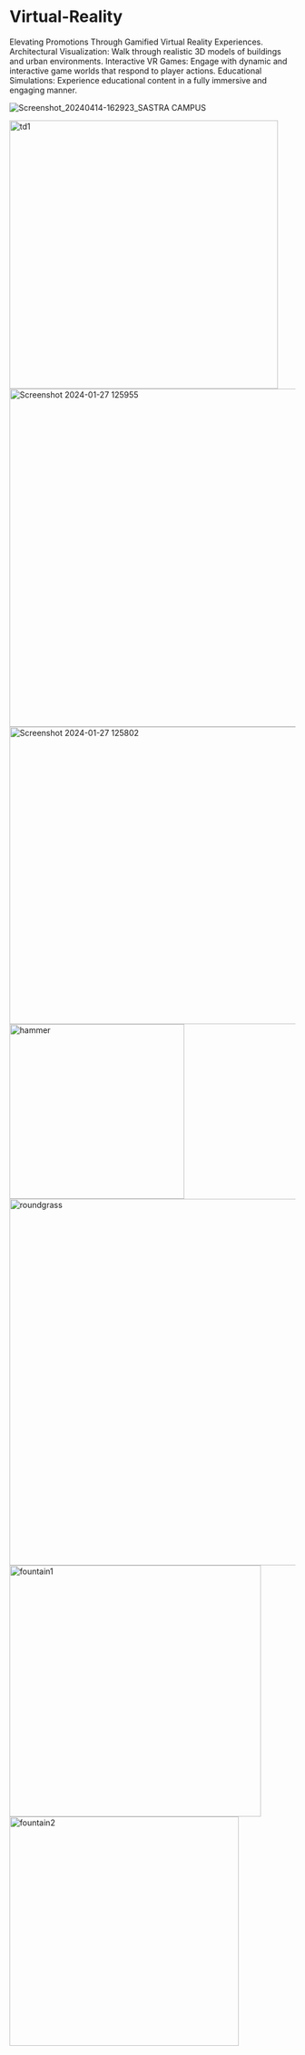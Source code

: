 # Virtual-Reality
Elevating Promotions Through Gamified Virtual Reality Experiences.
Architectural Visualization: Walk through realistic 3D models of buildings and urban environments.
Interactive VR Games: Engage with dynamic and interactive game worlds that respond to player actions.
Educational Simulations: Experience educational content in a fully immersive and engaging manner.


![Screenshot_20240414-162923_SASTRA CAMPUS](https://github.com/buna-16/Virtual-Reality/assets/140153241/e09427c1-108f-45cb-9bd7-2086504411b6)

<img width="473" alt="td1" src="https://github.com/buna-16/Virtual-Reality/assets/140153241/7f12d6ef-7d2e-48e4-9161-26c033b7a684">
<img width="596" alt="Screenshot 2024-01-27 125955" src="https://github.com/buna-16/Virtual-Reality/assets/140153241/504c40c6-371f-4009-9b29-a1fe0dac45ce">
<img width="524" alt="Screenshot 2024-01-27 125802" src="https://github.com/buna-16/Virtual-Reality/assets/140153241/16585288-ebfb-4114-ab70-ea35130a1883">
<img width="308" alt="hammer" src="https://github.com/buna-16/Virtual-Reality/assets/140153241/560375d6-c64f-40b6-a5cd-1dfe87faf51a">
<img width="646" alt="roundgrass" src="https://github.com/buna-16/Virtual-Reality/assets/140153241/042b1c2a-53d3-4fd5-a7d2-4913bcd82bcf">
<img width="443" alt="fountain1" src="https://github.com/buna-16/Virtual-Reality/assets/140153241/a5cb0793-de8a-42d0-bc80-0bfd12a17cfa">
<img width="404" alt="fountain2" src="https://github.com/buna-16/Virtual-Reality/assets/140153241/5a6c42f3-7c84-4ab4-b713-78f035cbf5a1">

